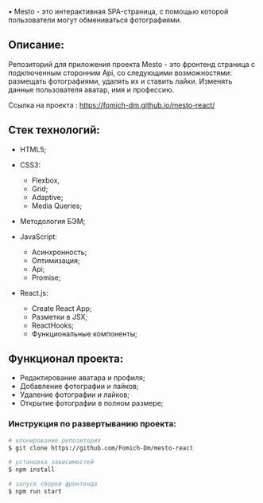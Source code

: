 • Mesto - это интерактивная SPA-страница, с помощью которой пользователи могут обмениваться фотографиями.

## Описание:

Репозиторий для приложения проекта Mesto - это фронтенд страница с подключенным сторонним Api, со следующими возможностями: размещать фотографиями, удалять их и ставить лайки. Изменять данные пользователя аватар, имя и профессию. 

Ссылка на проекта : https://fomich-dm.github.io/mesto-react/

## Стек технологий:

* HTML5;

* CSS3:
  - Flexbox,
  - Grid;
  - Adaptive;
  - Media Queries;

* Методология БЭМ;

* JavaScript:
    - Асинхронность;
    - Оптимизация;
    - Api;
    - Promise;

* React.js:
  - Create React App;
  - Разметки в JSX;
  - ReactHooks;
  - Функциональные компоненты;

## Функционал проекта:
- Редактирование аватара и профиля;
- Добавление фотографии и лайков;
- Удаление фотографии и лайков;
- Открытие фотографии в полном размере;

### Инструкция по развертыванию проекта:
```bash
# клонирование репозитория
$ git clone https://github.com/Fomich-Dm/mesto-react

# установка зависимостей
$ npm install

# запуск сборки фронтенда
$ npm run start